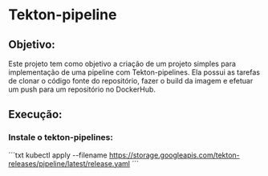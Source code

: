 # Tekton-pipeline
## Objetivo:
Este projeto tem como objetivo a criação de um projeto simples para implementação de uma pipeline com Tekton-pipelines. Ela possui as tarefas de clonar o código fonte do repositório, fazer o build da imagem e efetuar um push para um repositório no DockerHub.

## Execução:
### Instale o tekton-pipelines:
´´´txt
    kubectl apply --filename https://storage.googleapis.com/tekton-releases/pipeline/latest/release.yaml
´´´